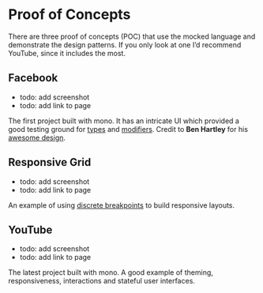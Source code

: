 # Proof of Concepts

There are three proof of concepts (POC) that use the mocked language and demonstrate the design patterns. If you only look at one I’d recommend YouTube, since it includes the most.

## Facebook

- todo: add screenshot
- todo: add link to page

The first project built with mono. It has an intricate UI which provided a good testing ground for [types]() and [modifiers](). Credit to **Ben Hartley** for his [awesome design](https://dribbble.com/shots/1666016-Facebook-redesign).

## Responsive Grid

- todo: add screenshot
- todo: add link to page

An example of using [discrete breakpoints]() to build responsive layouts.

## YouTube

- todo: add screenshot
- todo: add link to page

The latest project built with mono. A good example of theming, responsiveness, interactions and stateful user interfaces.